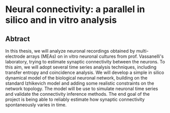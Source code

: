 # Neural connectivity: a parallel in silico and in vitro analysis

## Abtract
In this thesis, we will analyze neuronal recordings obtained by multi-electrode arrays (MEAs) on in vitro neuronal cultures from prof. Vassanelli's laboratory, trying to estimate synaptic connectivity between the neurons. To this aim, we will adopt several time series analysis techniques, including transfer entropy and coincidence analysis. We will develop a simple in silico dynamical model of the biological neuronal network, building on the standard Izhikevich model and adding some realistic constraints on the network topology. The model will be use to simulate neuronal time series and validate the connectivity inference methods. The end goal of the project is being able to reliably estimate how synaptic connectivity spontaneously varies in time.
